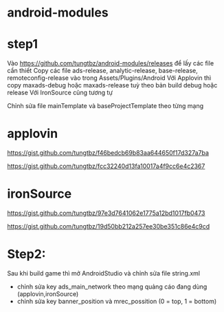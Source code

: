 # android-modules

# step1
Vào https://github.com/tungtbz/android-modules/releases để lấy các file cần thiết
Copy các file ads-release, analytic-release, base-release, remoteconfig-release vào trong Assets/Plugins/Android
Với Applovin thì copy maxads-debug hoặc maxads-release tuỳ theo bản build debug hoặc release
Với IronSource cũng tương tự

Chỉnh sửa file mainTemplate và baseProjectTemplate theo từng mạng
# applovin
https://gist.github.com/tungtbz/f46bedcb69b83aa644650f17d327a7ba

https://gist.github.com/tungtbz/fcc32240d13fa10017a4f9cc6e4c2367

# ironSource
https://gist.github.com/tungtbz/97e3d7641062e1775a12bd1017fb0473

https://gist.github.com/tungtbz/19d50bb212a257ee30be351c86e4c9cd

# Step2:
Sau khi build game thì mở AndroidStudio và chỉnh sửa file string.xml
- chỉnh sửa key ads_main_network theo mạng quảng cáo đang dùng (applovin,ironSource)
- chỉnh sửa key banner_position và mrec_possition (0 = top, 1 = bottom)

